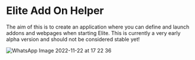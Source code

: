 # Elite Add On Helper
The aim of this is to create an application where you can define and launch addons and webpages when starting Elite.
This is currently a very early alpha version and should not be considered stable yet!

![WhatsApp Image 2022-11-22 at 17 22 36](https://user-images.githubusercontent.com/5197831/203381505-6a890dd2-f493-43f1-8fc2-581bba8547fc.jpg)

